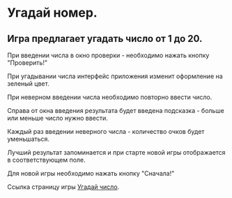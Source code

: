 # Угадай номер.
## Игра предлагает угадать число от 1 до 20.

При введении числа в окно проверки - необходимо нажать кнопку "Проверить!"

При угадывании числа интерфейс приложения изменит оформление на зеленый цвет.

При неверном введении числа необходимо повторно ввести число.

Справа от окна введения результата будет введена подсказка - больше или меньше число нужно ввести.

Каждый раз введении неверного числа - количество очков будет уменьшаться.

Лучший результат запоминается и при старте новой игры отображается в соответствующем поле.

Для новой игры необходимо нажать кнопку "Сначала!"


Ссылка страницу игры [Угадай число](https://straussjack.github.io/Guess-number/).



